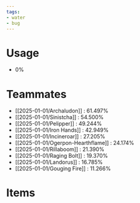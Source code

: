 ```yaml
---
tags:
- water
- bug
---
```

# Usage
- 0%
# Teammates
- [[2025-01-01/Archaludon]] : 61.497%
- [[2025-01-01/Sinistcha]] : 54.500%
- [[2025-01-01/Pelipper]] : 49.244%
- [[2025-01-01/Iron Hands]] : 42.949%
- [[2025-01-01/Incineroar]] : 27.205%
- [[2025-01-01/Ogerpon-Hearthflame]] : 24.174%
- [[2025-01-01/Rillaboom]] : 21.390%
- [[2025-01-01/Raging Bolt]] : 19.370%
- [[2025-01-01/Landorus]] : 16.785%
- [[2025-01-01/Gouging Fire]] : 11.266%
# Items